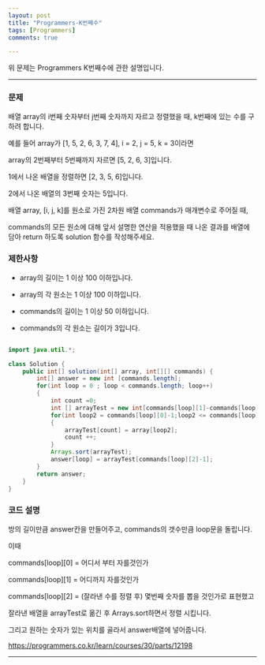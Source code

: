 ```yaml
---
layout: post
title: "Programmers-K번째수"
tags: [Programmers]
comments: true

---
```


위 문제는 Programmers K번째수에 관한 설명입니다.<br>

---

### 문제

배열 array의 i번째 숫자부터 j번째 숫자까지 자르고 정렬했을 때, k번째에 있는 수를 구하려 합니다.

예를 들어 array가 [1, 5, 2, 6, 3, 7, 4], i = 2, j = 5, k = 3이라면

array의 2번째부터 5번째까지 자르면 [5, 2, 6, 3]입니다.

1에서 나온 배열을 정렬하면 [2, 3, 5, 6]입니다.

2에서 나온 배열의 3번째 숫자는 5입니다.

배열 array, [i, j, k]를 원소로 가진 2차원 배열 commands가 매개변수로 주어질 때,

commands의 모든 원소에 대해 앞서 설명한 연산을 적용했을 때 나온 결과를 배열에 담아 return 하도록 solution 함수를 작성해주세요.

### 제한사항
* array의 길이는 1 이상 100 이하입니다.

* array의 각 원소는 1 이상 100 이하입니다.

* commands의 길이는 1 이상 50 이하입니다.

* commands의 각 원소는 길이가 3입니다.

```java

import java.util.*;

class Solution {
    public int[] solution(int[] array, int[][] commands) {
        int[] answer = new int [commands.length];
        for(int loop = 0 ; loop < commands.length; loop++)
        {
            int count =0;
            int [] arrayTest = new int[commands[loop][1]-commands[loop][0]+1];
            for(int loop2 = commands[loop][0]-1;loop2 <= commands[loop][1]-1;loop2++)
            {
                arrayTest[count] = array[loop2];
                count ++;
            }
            Arrays.sort(arrayTest);
            answer[loop] = arrayTest[commands[loop][2]-1];
        }
        return answer;
    }
}

```

### 코드 설명

방의 길이만큼 answer칸을 만들어주고, commands의 갯수만큼 loop문을 돌립니다.

이때 

commands[loop][0] = 어디서 부터 자를것인가

commands[loop][1] = 어디까지 자를것인가

commands[loop][2] = (잘라낸 수를 정렬 후) 몇번째 숫자를 뽑을 것인가로 표현했고

잘라낸 배열을 arrayTest로 옮긴 후 Arrays.sort하면서 정렬 시킵니다.

그리고 원하는 숫자가 있는 위치를 골라서 answer배열에 넣어줍니다.

https://programmers.co.kr/learn/courses/30/parts/12198

---
